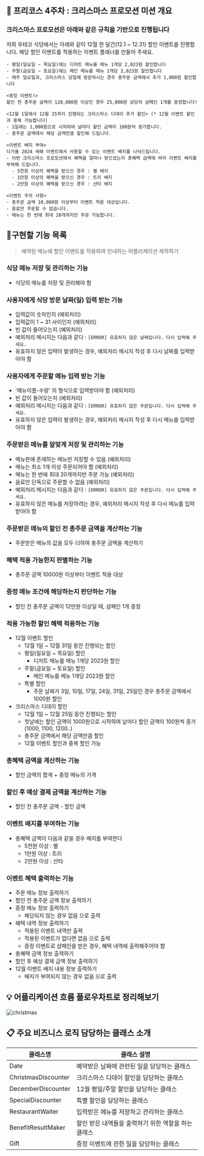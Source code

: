 ## 🎁 프리코스 4주차 : 크리스마스 프로모션 미션 개요
### 크리스마스 프로모션은 아래와 같은 규칙을 기반으로 진행됩니다
저희 우테코 식당에서는 아래와 같이 12월 한 달간(12.1 ~ 12.31) 할인 이벤트를 진행합니다.
해당 할인 이벤트를 적용하는 이벤트 플래너를 만들어 주세요.
```
- 평일(일요일 ~ 목요일)에는 디저트 메뉴를 메뉴 1개당 2,023원 할인합니다
- 주말(금요일 ~ 토요일)에는 메인 메뉴를 메뉴 1개당 2,023원 할인합니다
- 매주 일요일과, 크리스마스 당일에 방문하시는 경우 총주문 금액에서 추가 1,000원 할인합니다

<증정 이벤트!>
할인 전 총주문 금액이 120,000원 이상인 경우 25,000원 상당의 샴페인 1개를 증정합니다!

<12월 1일에서 12월 25까지 진행되는 크리스마스 디데이 추가 할인> (* 12월 이벤트 할인과 중복 가능합니다)
- 1일에는 1,000원으로 시작하여 날마다 할인 금액이 100원씩 증가합니다.
- 총주문 금액에서 해당 금액만큼 할인해 드립니다.

<이벤트 배지 부여>
다가올 2024 새해 이벤트에서 사용할 수 있는 이벤트 배지를 나눠드립니다.
- 이번 크리스마스 프로모션에서 혜택을 얼마나 받으셨는지 총혜택 금액에 따라 이벤트 배지를 부여해 드립니다.
  - 5천원 이상의 혜택을 받으신 경우 : 별 배지
  - 1만원 이상의 혜택을 받으신 경우 : 트리 배지
  - 2만원 이상의 혜택을 받으신 경우 : 산타 배지
  
<이벤트 주의 사항>
- 총주문 금액 10,000원 이상부터 이벤트 적용 대상입니다.
- 음료만 주문할 수 없습니다.
- 메뉴는 한 번에 최대 20개까지만 주문 가능합니다.
```

## 🎄구현할 기능 목록

> 예약된 메뉴에 할인 이벤트를 적용하여 안내하는 어플리케이션 제작하기

### 식당 메뉴 저장 및 관리하는 기능
- 식당의 메뉴를 저장 및 관리해야 함
### 사용자에게 식당 방문 날짜(일) 입력 받는 기능
- 입력값이 숫자인지 (예외처리)
- 입력값이 1 ~ 31 사이인지 (예외처리)
- 빈 값이 들어오는지 (예외처리)
- 예외처리 메시지는 다음과 같다 : ```[ERROR] 유효하지 않은 날짜입니다. 다시 입력해 주세요.```
- 유효하지 않은 입력이 발생하는 경우, 예외처리 메시지 작성 후 다시 날짜를 입력받아야 함
### 사용자에게 주문할 메뉴 입력 받는 기능
- '메뉴이름-수량' 의 형식으로 입력받아야 함 (예외처리)
- 빈 값이 들어오는지 (예외처리)
- 예외처리 메시지는 다음과 같다 : ```[ERROR] 유효하지 않은 주문입니다. 다시 입력해 주세요.```
- 유효하지 않은 입력이 발생하는 경우, 예외처리 메시지 작성 후 다시 메뉴를 입력받아야 함
### 주문받은 메뉴를 알맞게 저장 및 관리하는 기능
- 메뉴판에 존재하는 메뉴만 저장할 수 있음 (예외처리)
- 메뉴는 최소 1개 이상 주문되어야 함 (예외처리)
- 메뉴는 한 번에 최대 20개까지만 주문 가능 (예외처리)
- 음료만 단독으로 주문할 수 없음 (예외처리)
- 예외처리 메시지는 다음과 같다 : ```[ERROR] 유효하지 않은 주문입니다. 다시 입력해 주세요.```
- 유효하지 않은 메뉴를 저장하려는 경우, 예외처리 메시지 작성 후 다시 메뉴를 입력받아야 함
### 주문받은 메뉴의 할인 전 총주문 금액을 계산하는 기능
- 주문받은 메뉴의 값을 모두 더하여 총주문 금액을 계산하기
### 혜택 적용 가능한지 판별하는 기능
- 총주문 금액 10000원 이상부터 이벤트 적용 대상
### 증정 메뉴 조건에 해당하는지 판단하는 기능
- 할인 전 총주문 금액이 12만원 이상일 때, 샴페인 1개 증정
### 적용 가능한 할인 혜택 적용하는 기능
- 12월 이벤트 할인
  - 12월 1일 ~ 12월 31일 동안 진행되는 할인
  - 평일(일요일 ~ 목요일) 할인
      - 디저트 메뉴를 메뉴 1개당 2023원 할인
  - 주말(금요일 ~ 토요일) 할인
      - 메인 메뉴를 메뉴 1개당 2023원 할인
  - 특별 할인
      - 주문 날짜가 3일, 10일, 17일, 24일, 31일, 25일인 경우 총주문 금액에서 1000원 할인
- 크리스마스 디데이 할인
  - 12월 1일 ~ 12월 25일 동안 진행되는 할인
  - 첫날에는 할인 금액이 1000원으로 시작하여 날마다 할인 금액이 100원씩 증가 (1000, 1100, 1200..)
  - 총주문 금액에서 해당 금액만큼 할인
  - 12월 이벤트 할인과 중복 할인 가능
### 총혜택 금액을 계산하는 기능
- 할인 금액의 합계 + 증정 메뉴의 가격
### 할인 후 예상 결제 금액을 계산하는 기능
- 할인 전 총주문 금액 - 할인 금액
### 이벤트 배지를 부여하는 기능
- 총혜택 금액이 다음과 같을 경우 배지를 부여한다
  - 5천원 이상 : 별
  - 1만원 이상 : 트리
  - 2만원 이상 : 산타
### 이벤트 혜택 출력하는 기능
- 주문 메뉴 정보 출력하기
- 할인 전 총주문 금액 정보 출력하기
- 증정 메뉴 정보 출력하기
  - 해당되지 않는 경우 없음 으로 출력
- 혜택 내역 정보 출력하기
  - 적용된 이벤트 내역만 출력
  - 적용된 이벤트가 없다면 없음 으로 출력
  - 증정 이벤트로 샴페인을 받은 경우, 혜택 내역에 출력해주어야 함
- 총혜택 금액 정보 출력하기
- 할인 후 예상 결제 금액 정보 출력하기
- 12월 이벤트 배지 내용 정보 출력하기
  - 배지가 부여되지 않는 경우 없음 으로 출력

## 💡 어플리케이션 흐름 플로우차트로 정리해보기
![christmas](christmas.png)

## 📋 주요 비즈니스 로직 담당하는 클래스 소개
| 클래스명             | 클래스 설명                         |
|------------------|-------------------------------|
| Date             | 예약받은 날짜에 관련된 일을 담당하는 클래스      |
| ChristmasDiscounter | 크리스마스 디데이 할인을 담당하는 클래스        |
| DecemberDiscounter | 12월 평일/주말 할인을 담당하는 클래스        |
| SpecialDiscounter | 특별 할인을 담당하는 클래스               |
| RestaurantWaiter | 입력받은 메뉴를 저장하고 관리하는 클래스        |
| BenefitResultMaker      | 할인 받은 내역들을 출력하기 위한 역할을 하는 클래스 |
| Gift             | 증정 이벤트에 관한 일을 담당하는 클래스        |